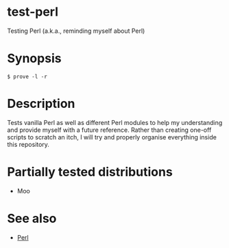 # test-perl
Testing Perl (a.k.a., reminding myself about Perl)

# Synopsis

```
$ prove -l -r
```

# Description
Tests vanilla Perl as well as different Perl modules to help my understanding
and provide myself with a future reference. Rather than creating one-off
scripts to scratch an itch, I will try and properly organise everything inside
this repository.

# Partially tested distributions
* Moo

# See also
* [Perl]

[Perl]: http://perl.org
